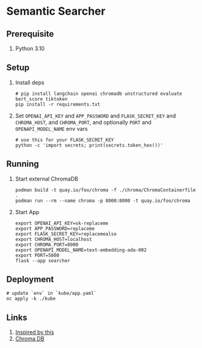 # Semantic Searcher

## Prerequisite

1. Python 3.10

## Setup

1. Install deps

    ```shell
    # pip install langchain openai chromadb unstructured evaluate bert_score tiktoken
    pip install -r requirements.txt
    ```

2. Set `OPENAI_API_KEY` and `APP_PASSWORD` and `FLASK_SECRET_KEY` and `CHROMA_HOST`, and `CHROMA_PORT`, and optionally `PORT` and `OPENAPI_MODEL_NAME` env vars

    ```shell
    # use this for your FLASK_SECRET_KEY
    python -c 'import secrets; print(secrets.token_hex())'
    ```

## Running

1. Start external ChromaDB

    ```shell
    podman build -t quay.io/foo/chroma -f ./chroma/ChromaContainerfile .
    podman run --rm --name chroma -p 8000:8000 -t quay.io/foo/chroma
    ```

2. Start App

    ```shell
    export OPENAI_API_KEY=sk-replaceme
    export APP_PASSWORD=replaceme
    export FLASK_SECRET_KEY=replacemealso
    export CHROMA_HOST=localhost
    export CHROMA_PORT=8000
    export OPENAPI_MODEL_NAME=text-embedding-ada-002
    export PORT=5000
    flask --app searcher
    ```

## Deployment

```shell
# update `env` in `kube/app.yaml`
oc apply -k ./kube
```


## Links

1. [Inspired by this](https://github.com/redhat-et/foundation-models-for-documentation/blob/master/notebooks/langchain-openai.ipynb)
2. [Chroma DB](https://python.langchain.com/en/latest/modules/indexes/vectorstores/examples/chroma.html)
